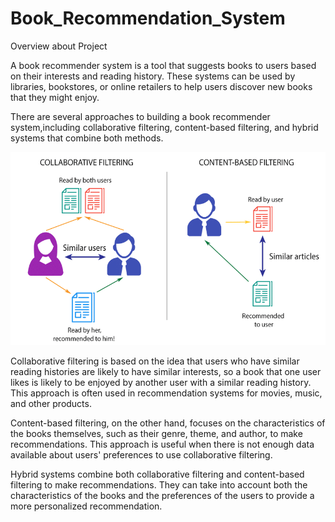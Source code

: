 # Book_Recommendation_System
Overview about Project

A book recommender system is a tool that suggests books to users based on their interests and reading history. These systems can be used by libraries, bookstores, or online retailers to help users discover new books that they might enjoy.

There are several approaches to building a book recommender system,including collaborative filtering, content-based filtering, and hybrid systems that combine both methods.

![Project Image](https://raw.githubusercontent.com/surbhi1604/Book_Recommendation_System/main/project.png)

Collaborative filtering is based on the idea that users who have similar reading histories are likely to have similar interests, so a book that one user likes is likely to be enjoyed by another user with a similar reading history. This approach is often used in recommendation systems for movies, music, and other products.

Content-based filtering, on the other hand, focuses on the characteristics of the books themselves, such as their genre, theme, and author, to make recommendations. This approach is useful when there is not enough data available about users' preferences to use collaborative filtering.

Hybrid systems combine both collaborative filtering and content-based filtering to make recommendations. They can take into account both the characteristics of the books and the preferences of the users to provide a more personalized recommendation.

